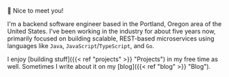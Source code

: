 👋 Nice to meet you!

I'm a backend software engineer based in the Portland, Oregon area of the United States. I've been working in the industry for about five years now, primarily focused on building scalable, REST-based microservices using languages like `Java`, `JavaScript`/`TypeScript`, and `Go`.

I enjoy [building stuff]({{< ref "projects" >}} "Projects") in my free time as well. Sometimes I write about it on my [blog]({{< ref "blog" >}} "Blog").

